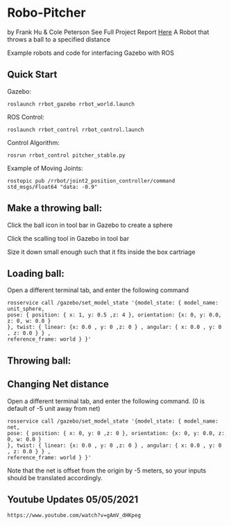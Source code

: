 # Robo-Pitcher
by Frank Hu & Cole Peterson
See Full Project Report [Here](https://campusrover.github.io/Robo-Pitcher/)
A Robot that throws a ball to a specified distance

Example robots and code for interfacing Gazebo with ROS

## Quick Start

Gazebo:

    roslaunch rrbot_gazebo rrbot_world.launch

ROS Control:

    roslaunch rrbot_control rrbot_control.launch 
    
Control Algorithm:

    rosrun rrbot_control pitcher_stable.py 

Example of Moving Joints:

    rostopic pub /rrbot/joint2_position_controller/command std_msgs/Float64 "data: -0.9"

## Make a throwing ball:
    
   Click the ball icon in tool bar in Gazebo to create a sphere
   
   Click the scalling tool in Gazebo in tool bar
   
   Size it down small enough such that it fits inside the box cartriage
   
## Loading ball:

   Open a different terminal tab, and enter the following command

    rosservice call /gazebo/set_model_state '{model_state: { model_name: unit_sphere, 
    pose: { position: { x: 1, y: 0.5 ,z: 4 }, orientation: {x: 0, y: 0.0, z: 0, w: 0.0 }
    }, twist: { linear: {x: 0.0 , y: 0 ,z: 0 } , angular: { x: 0.0 , y: 0 , z: 0.0 } } , 
    reference_frame: world } }'
    
## Throwing ball:


## Changing Net distance
   Open a different terminal tab, and enter the following command. (0 is default of -5 unit away from net)
   
    rosservice call /gazebo/set_model_state '{model_state: { model_name: net, 
    pose: { position: { x: 0, y: 0 ,z: 0 }, orientation: {x: 0, y: 0.0, z: 0, w: 0.0 }
    }, twist: { linear: {x: 0.0 , y: 0 ,z: 0 } , angular: { x: 0.0 , y: 0 , z: 0.0 } } , 
    reference_frame: world } }'

   Note that the net is offset from the origin by -5 meters, so your inputs should be translated accordingly.
   
## Youtube Updates 05/05/2021
    https://www.youtube.com/watch?v=gAmV_dHKpeg
